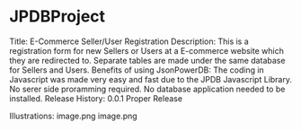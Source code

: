 # JPDBProject
Title: E-Commerce Seller/User Registration
Description: This is a registration form for new Sellers or Users at a E-commerce website which they are redirected to. Separate tables are made under the same database for Sellers and Users.
Benefits of using JsonPowerDB: The coding in Javascript was made very easy and fast due to the JPDB Javascript Library. No serer side proramming required. No database application needed to be installed.
Release History: 
0.0.1
Proper Release

Illustrations:
image.png
image.png